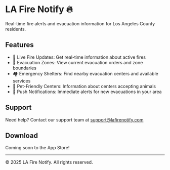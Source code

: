 # LA Fire Notify 🔥

Real-time fire alerts and evacuation information for Los Angeles County residents.

## Features

- 🚨 Live Fire Updates: Get real-time information about active fires
- 📍 Evacuation Zones: View current evacuation orders and zone boundaries  
- 🏘️ Emergency Shelters: Find nearby evacuation centers and available services
- 🐾 Pet-Friendly Centers: Information about centers accepting animals
- 📱 Push Notifications: Immediate alerts for new evacuations in your area

## Support

Need help? Contact our support team at support@lafirenotify.com

## Download

Coming soon to the App Store!

---
© 2025 LA Fire Notify. All rights reserved.
